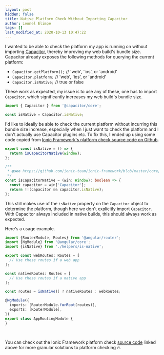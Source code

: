 ```yaml
---
layout: post
hidden: false
title: Native Platform Check Without Importing Capacitor
author: Leonel Elimpe
tags: []
last_modified_at: 2020-10-13 10:47:22
---
```

I wanted to be able to check the platform my app is running on without importing [Capacitor](https://capacitorjs.com), thereby improving my web build's bundle size. Capacitor already exposes the following methods for querying the current platform:

* `Capacitor.getPlatform();` // 'web', 'ios', or 'android'
* `Capacitor.platform;` // 'web', 'ios', or 'android'
* `Capacitor.isNative;` // true or false

These work as expected, my issue is to use any of these, one has to import `Capacitor`, which significantly increases my web build's bundle size.

```typescript
import { Capacitor } from '@capacitor/core';

const isNative = Capacitor.isNative;
```

I'd like to ideally be able to check the current platform without incurring this bundle size increase, especially when I just want to check the platform and I don't actually use Capacitor plugins etc. To fix this, I ended up using some code copied from [Ionic Framework's platform check source code on Github](https://github.com/ionic-team/ionic-framework/blob/master/core/src/utils/platform.ts).

```typescript
export const isNative = () => {
  return isCapacitorNative(window);
};

/**
 * @see https://github.com/ionic-team/ionic-framework/blob/master/core/src/utils/platform.ts
 */
const isCapacitorNative = (win: Window): boolean => {
  const capacitor = win['Capacitor'];
  return !!(capacitor && capacitor.isNative);
};
```

This still makes use of the `isNative` property on the `Capacitor` object to determine the platform, though here we don't explicitly import `Capacitor`. With Capacitor always included in native builds, this should always work as expected.

Here's a usage example.

```typescript
import {RouterModule, Routes} from '@angular/router';
import {NgModule} from '@angular/core';
import {isNative} from './helpers/is-native';

export const webRoutes: Routes = [
  // Use these routes if a web app
];

const nativeRoutes: Routes = [
  // Use these routes if a native app
];

const routes = isNative() ? nativeRoutes : webRoutes;

@NgModule({
  imports: [RouterModule.forRoot(routes)],
  exports: [RouterModule],
})
export class AppRoutingModule {
}
```

<br>

You can check out the Ionic Framework platform check [source code](https://github.com/ionic-team/ionic-framework/blob/master/core/src/utils/platform.ts) linked above for more granular solutions to platform checking 🔥.